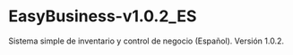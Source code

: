 # EasyBusiness-v1.0.2_ES
Sistema simple de inventario y control de negocio (Español). Versión 1.0.2.

